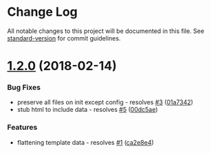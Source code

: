 # Change Log

All notable changes to this project will be documented in this file. See [standard-version](https://github.com/conventional-changelog/standard-version) for commit guidelines.

<a name="1.2.0"></a>
# [1.2.0](https://github.com/skiano/pinto/compare/v1.1.2...v1.2.0) (2018-02-14)


### Bug Fixes

* preserve all files on init except config - resolves [#3](https://github.com/skiano/pinto/issues/3) ([01a7342](https://github.com/skiano/pinto/commit/01a7342))
* stub html to include data - resolves [#5](https://github.com/skiano/pinto/issues/5) ([00dc5ae](https://github.com/skiano/pinto/commit/00dc5ae))


### Features

* flattening template data - resolves [#1](https://github.com/skiano/pinto/issues/1) ([ca2e8e4](https://github.com/skiano/pinto/commit/ca2e8e4))
